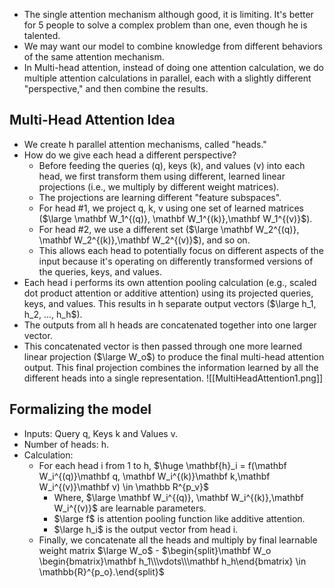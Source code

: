 - The single attention mechanism although good, it is limiting. It's better for 5 people to solve a complex problem than one, even though he is talented.
- We may want our model to combine knowledge from different behaviors of the same attention mechanism.
- In Multi-head attention, instead of doing one attention calculation, we do multiple attention calculations in parallel, each with a slightly different "perspective," and then combine the results.

## Multi-Head Attention Idea
- We create h parallel attention mechanisms, called "heads."
- How do we give each head a different perspective? 
	- Before feeding the queries (q), keys (k), and values (v) into each head, we first transform them using different, learned linear projections (i.e., we multiply by different weight matrices).
	- The projections are learning different "feature subspaces".
	- For head #1, we project q, k, v using one set of learned matrices 
	  ($\large \mathbf W_1^{(q)}, \mathbf W_1^{(k)},\mathbf W_1^{(v)}$). 
	- For head #2, we use a different set ($\large \mathbf W_2^{(q)}, \mathbf W_2^{(k)},\mathbf W_2^{(v)}$), and so on.
	- This allows each head to potentially focus on different aspects of the input because it's operating on differently transformed versions of the queries, keys, and values.
- Each head i performs its own attention pooling calculation (e.g., scaled dot product attention or additive attention) using its projected queries, keys, and values. This results in h separate output vectors ($\large h_1, h_2, ..., h_h$).
- The outputs from all h heads are concatenated together into one larger vector.
- This concatenated vector is then passed through one more learned linear projection ($\large W_o$) to produce the final multi-head attention output. This final projection combines the information learned by all the different heads into a single representation.
![[MultiHeadAttention1.png]]

## Formalizing the model
- Inputs: Query q, Keys k and Values v.
- Number of heads: h.
- Calculation:
	- For each head i from 1 to h, $\huge \mathbf{h}_i = f(\mathbf W_i^{(q)}\mathbf q, \mathbf W_i^{(k)}\mathbf k,\mathbf W_i^{(v)}\mathbf v) \in \mathbb R^{p_v}$
		- Where, $\large \mathbf W_i^{(q)}, \mathbf W_i^{(k)},\mathbf W_i^{(v)}$ are learnable parameters.
		- $\large f$ is attention pooling function like additive attention.
		- $\large h_i$ is the output vector from head i.
	- Finally, we concatenate all the heads and multiply by final learnable weight matrix $\large W_o$
			- $\begin{split}\mathbf W_o \begin{bmatrix}\mathbf h_1\\\vdots\\\mathbf h_h\end{bmatrix} \in \mathbb{R}^{p_o}.\end{split}$
